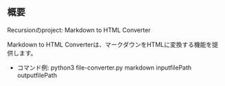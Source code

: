 ## 概要
Recursionのproject: Markdown to HTML Converter

Markdown to HTML Converterは、マークダウンをHTMLに変換する機能を提供します。

- コマンド例:
python3 file-converter.py markdown inputfilePath outputfilePath
